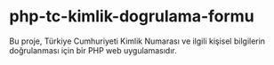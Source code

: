 # php-tc-kimlik-dogrulama-formu
Bu proje, Türkiye Cumhuriyeti Kimlik Numarası ve ilgili kişisel bilgilerin doğrulanması için bir PHP web uygulamasıdır. 
